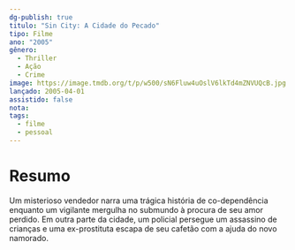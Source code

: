 ```yaml
---
dg-publish: true
titulo: "Sin City: A Cidade do Pecado"
tipo: Filme
ano: "2005"
gênero:
  - Thriller
  - Ação
  - Crime
image: https://image.tmdb.org/t/p/w500/sN6Fluw4uOslV6lkTd4mZNVUQcB.jpg
lançado: 2005-04-01
assistido: false
nota:
tags:
  - filme
  - pessoal
---
```

# Resumo
Um misterioso vendedor narra uma trágica história de co-dependência enquanto um vigilante mergulha no submundo à procura de seu amor perdido. Em outra parte da cidade, um policial persegue um assassino de crianças e uma ex-prostituta escapa de seu cafetão com a ajuda do novo namorado.
